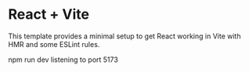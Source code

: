 # React + Vite

This template provides a minimal setup to get React working in Vite with HMR and some ESLint rules.

npm run dev listening to port 5173
